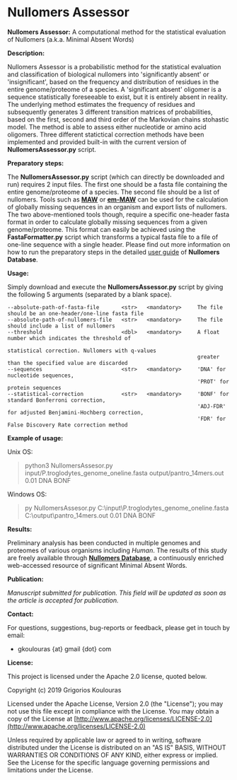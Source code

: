 # Nullomers Assessor
<b>Nullomers Assessor:</b> A computational method for the statistical evaluation of Nullomers (a.k.a. Minimal Absent Words)

<b>Description:</b>

Nullomers Assessor is a probabilistic method for the statistical evaluation and classification of biological nullomers into 'significantly absent' or 'insignificant', based on the frequency and distribution of residues in the entire genome/proteome of a species. A 'significant absent' oligomer is a sequence statistically foreseeable to exist, but it is entirely absent in reality. The underlying method estimates the frequency of residues and subsequently generates 3 different transition matrices of probabilities, based on the first, second and third order of the Markovian chains stohastic model. The method is able to assess either nucleotide or amino acid oligomers. Three different statictical correction methods have been implemented and provided built-in with the current version of <b>NullomersAssessor.py</b> script.

<b>Preparatory steps:</b>

The <b>NullomersAssessor.py</b> script (which can directly be downloaded and run) requires 2 input files. The first one should be a fasta file containing the entire genome/proteome of a species. The second file should be a list of nullomers. Tools such as <b>[MAW](https://github.com/solonas13/maw)</b> or <b>[em-MAW](https://github.com/solonas13/maw/tree/master/em-maw)</b> can be used for the calculation of globally missing sequences in an organism and export lists of nullomers. The two above-mentioned tools though, require a specific one-header fasta format in order to calculate globally missing sequences from a given genome/proteome. This format can easily be achieved using the <b>FastaFormatter.py</b> script which transforms a typical fasta file to a file of one-line sequence with a single header. Please find out more information on how to run the preparatory steps in the detailed [user guide](https://www.nullomers.org/Documentation_NullomersAssessor) of <b>Nullomers Database</b>.

<b>Usage:</b>

Simply download and execute the <b>NullomersAssessor.py</b> script by giving the following 5 arguments (separated by a blank space).

```
--absolute-path-of-fasta-file       <str>   <mandatory>     The file should be an one-header/one-line fasta file
--absolute-path-of-nullomers-file   <str>   <mandatory>     The file should include a list of nullomers
--threshold                         <dbl>   <mandatory>     A float number which indicates the threshold of 
                                                            statistical correction. Nullomers with q-values 
                                                            greater than the specified value are discarded
--sequences                         <str>   <mandatory>     'DNA' for nucleotide sequences, 
                                                            'PROT' for protein sequences
--statistical-correction            <str>   <mandatory>     'BONF' for standard Bonferroni correction, 
                                                            'ADJ-FDR' for adjusted Benjamini-Hochberg correction,
                                                            'FDR' for False Discovery Rate correction method 
```

<b>Example of usage:</b>

Unix OS:
> python3 NullomersAssesor.py input/P.troglodytes_genome_oneline.fasta output/pantro_14mers.out 0.01 DNA BONF

Windows OS:
> py NullomersAssesor.py C:\input\P.troglodytes_genome_oneline.fasta C:\output\pantro_14mers.out 0.01 DNA BONF

<b>Results:</b>

Preliminary analysis has been conducted in multiple genomes and proteomes of various organisms including <i>Human</i>. The results of this study are freely available through <b>[Nullomers Database](https://www.nullomers.org)</b>, a continuously enriched web-accessed resource of significant Minimal Absent Words.

<b>Publication:</b>

<i>Manuscript submitted for publication. This field will be updated as soon as the article is accepted for publication.</i>

<b>Contact:</b>

For questions, suggestions, bug-reports or feedback, please get in touch by email:
<ul><li>gkoulouras {at} gmail {dot} com</li></ul>

<b>License:</b>

This project is licensed under the Apache 2.0 license, quoted below.

Copyright (c) 2019 Grigorios Koulouras

Licensed under the Apache License, Version 2.0 (the "License"); you may not use this file except in compliance with the License. You may obtain a copy of the License at [http://www.apache.org/licenses/LICENSE-2.0](http://www.apache.org/licenses/LICENSE-2.0)

Unless required by applicable law or agreed to in writing, software distributed under the License is distributed on an "AS IS" BASIS, WITHOUT WARRANTIES OR CONDITIONS OF ANY KIND, either express or implied. See the License for the specific language governing permissions and limitations under the License.
